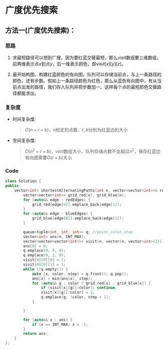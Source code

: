 # 广度优先搜索
## 方法一(广度优先搜索)：
### 思路
1. 求最短路径可以想到广搜，因为要红蓝交替最短，那么$visit$数组要三维数组，前两维表示点$x$到点$y$，后一维表示颜色，即$visit[x][y][z]$。

2. 最开始构图，构建红蓝颜色的有向图。队列可以存储当前点，与上一条路径的颜色，还有步数。假如上一条路径颜色为红色，那么从蓝色有向图中，有从当前点出发的路径，我们存入队列并把步数加一。这样每个点的最短颜色交替路径都能求出。

### 复杂度
- 时间复杂度:
  > $O(n+r+b)$，$n$给定的点数，$r,b$分别为红蓝边的大小
- 空间复杂度:
  > $O(n^2+r+b)$，$visit$数组大小，队列存储点数不会超过$n^2$，保存红蓝边有向图需要$O(r+b)$大小

### Code
```C++ []
class Solution {
public:
    vector<int> shortestAlternatingPaths(int n, vector<vector<int>>& redEdges, vector<vector<int>>& blueEdges) {
        vector<vector<int>> grid_red(n), grid_blue(n);
        for (auto&& edge : redEdges) {
            grid_red[edge[0]].emplace_back(edge[1]);
        }
        for (auto&& edge : blueEdges) {
            grid_blue[edge[0]].emplace_back(edge[1]);
        }

        queue<tuple<int, int, int>> q; //point,color,step
        vector<int> ans(n, INT_MAX);
        vector<vector<vector<int>>> visit(n, vector(n, vector<int>(2)));
        ans[0] = 0;
        q.emplace(0, 0, 0);
        q.emplace(0, 1, 0);
        visit[0][0][0] = 1;
        visit[0][0][1] = 1;
        while (!q.empty()) {
            auto [x, color, step] = q.front(); q.pop();
            ans[x] = min(ans[x], step);
            for (auto&& g : color ? grid_red[x] : grid_blue[x]) {
                if (visit[x][g][!color]) continue;
                visit[x][g][!color] = 1;
                q.emplace(g, !color, step + 1);
            }

        }

        for (auto&& x : ans) {
            if (x == INT_MAX) x = -1;
        }
        return ans;
    }
};
```